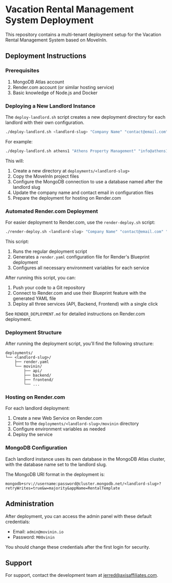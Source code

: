 # Vacation Rental Management System Deployment

This repository contains a multi-tenant deployment setup for the Vacation Rental Management System based on MoveInIn.

## Deployment Instructions

### Prerequisites

1. MongoDB Atlas account
2. Render.com account (or similar hosting service)
3. Basic knowledge of Node.js and Docker

### Deploying a New Landlord Instance

The `deploy-landlord.sh` script creates a new deployment directory for each landlord with their own configuration.

```bash
./deploy-landlord.sh <landlord-slug> "Company Name" "contact@email.com" "mongodb_password"
```

For example:

```bash
./deploy-landlord.sh athens1 "Athens Property Management" "info@athens1.com" "your_mongodb_password"
```

This will:
1. Create a new directory at `deployments/<landlord-slug>`
2. Copy the MoveInIn project files
3. Configure the MongoDB connection to use a database named after the landlord slug
4. Update the company name and contact email in configuration files
5. Prepare the deployment for hosting on Render.com

### Automated Render.com Deployment

For easier deployment to Render.com, use the `render-deploy.sh` script:

```bash
./render-deploy.sh <landlord-slug> "Company Name" "contact@email.com" "mongodb_password"
```

This script:
1. Runs the regular deployment script
2. Generates a `render.yaml` configuration file for Render's Blueprint deployment
3. Configures all necessary environment variables for each service

After running this script, you can:
1. Push your code to a Git repository
2. Connect to Render.com and use their Blueprint feature with the generated YAML file
3. Deploy all three services (API, Backend, Frontend) with a single click

See `RENDER_DEPLOYMENT.md` for detailed instructions on Render.com deployment.

### Deployment Structure

After running the deployment script, you'll find the following structure:

```
deployments/
└── <landlord-slug>/
    ├── render.yaml
    └── movinin/
        ├── api/
        ├── backend/
        ├── frontend/
        └── ...
```

### Hosting on Render.com

For each landlord deployment:

1. Create a new Web Service on Render.com
2. Point to the `deployments/<landlord-slug>/movinin` directory
3. Configure environment variables as needed
4. Deploy the service

### MongoDB Configuration

Each landlord instance uses its own database in the MongoDB Atlas cluster, with the database name set to the landlord slug.

The MongoDB URI format in the deployment is:
```
mongodb+srv://username:password@cluster.mongodb.net/<landlord-slug>?retryWrites=true&w=majority&appName=RentalTemplate
```

## Administration

After deployment, you can access the admin panel with these default credentials:
- Email: `admin@movinin.io`
- Password: `M00vinin`

You should change these credentials after the first login for security.

## Support

For support, contact the development team at jerred@axisaffiliates.com. 